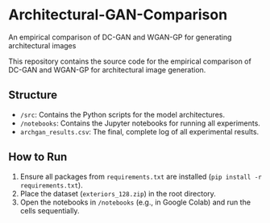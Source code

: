 # Architectural-GAN-Comparison
An empirical comparison of DC-GAN and WGAN-GP for generating architectural images

This repository contains the source code for the empirical comparison of DC-GAN and WGAN-GP for architectural image generation.

## Structure
- `/src`: Contains the Python scripts for the model architectures.
- `/notebooks`: Contains the Jupyter notebooks for running all experiments.
- `archgan_results.csv`: The final, complete log of all experimental results.

## How to Run
1. Ensure all packages from `requirements.txt` are installed (`pip install -r requirements.txt`).
2. Place the dataset (`exteriors_128.zip`) in the root directory.
3. Open the notebooks in `/notebooks` (e.g., in Google Colab) and run the cells sequentially.